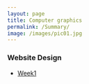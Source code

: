 ```yaml
---
layout: page
title: Computer graphics
permalink: /Summary/
image: /images/pic01.jpg
---
```

### Website Design
- [Week1](https://lkdmc.github.io/jekyll/update/2015/11/14/welcome-to-jekyll0.html/)
